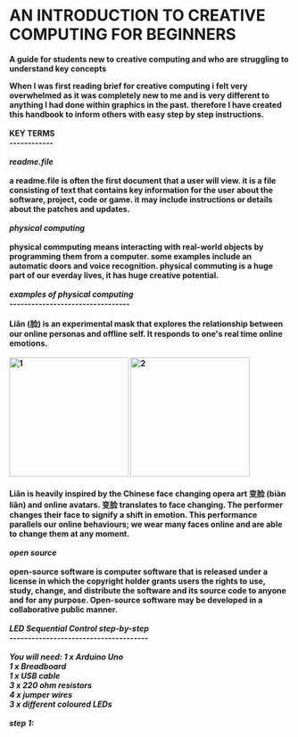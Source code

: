 # <strong>AN INTRODUCTION TO CREATIVE COMPUTING FOR BEGINNERS
A guide for students new to creative computing and who are struggling to understand key concepts
</p>
When I was first reading brief for creative computing i felt very overwhelmed as it was completely new to me and is very different to anything 
I had done within graphics in the past. therefore I have created this handbook to inform others with easy step by step instructions.
<br>
<br>
<strong> KEY TERMS 
  <br>
  ------------
  <br>
  <br>
  <em>readme.file</em>
  <br>
  <br>
  a readme.file is often the first document that a user will view. it is a file consisting of text that contains key information for the user about the software, project, code or game.
  it may include instructions or details about the patches and updates.
  <br>
  <br>
  <em>physical computing</em>
    <br>
    <br>
    physical commputing means interacting with real-world objects by programming them from a computer. some examples include an automatic doors and voice recognition. physical commuting is a huge part of our everday lives, it has huge creative potential.
  <br>
  <br>
  <em>examples of physical computing</em>
  <br>
  ---------------------------------
  <br>
  <br>
  <strong>Liǎn (脸) </strong>
  is an experimental mask that explores the relationship between our online personas and offline self. It responds to one's real time online emotions.
  <br>
  <br>

    
   <img width="214" alt="1" src="https://user-images.githubusercontent.com/94471736/142250326-47e925f5-e54b-4b22-a803-554139a10f6e.png">
<img width="214" alt="2" src="https://user-images.githubusercontent.com/94471736/142250330-be0ffff7-a7ad-436a-9441-4c8a83782870.png">
  <br>
  <br>
  Liǎn is heavily inspired by the Chinese face changing opera art 变脸 (biàn liǎn) and online avatars. 变脸 translates to face changing. The performer changes their face to signify a shift in emotion. This performance parallels our online behaviours; we wear many faces online and are able to change them at any moment.
  <br>
 <br>
  <em>open source</em>
    <br>
  <br>
 open-source software is computer software that is released under a license in which the copyright holder grants users the rights to use, study, change, and distribute the software and its source code to anyone and for any purpose. Open-source software may be developed in a collaborative public manner.
<br>
  <br>
  <em>LED Sequential Control step-by-step<em/>
    <br>
    --------------------------------------
    <br>
    <br>
    You will need:
1 x Arduino Uno
    <br>
1 x Breadboard 
    <br>
1 x USB cable
    <br>
3 x 220 ohm resistors 
    <br>
4 x jumper wires
    <br>
3 x different coloured LEDs 
<br>
    <br>
   <em> step 1: <em/> 
    
